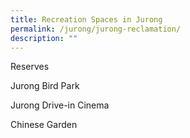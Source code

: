 ```yaml
---
title: Recreation Spaces in Jurong
permalink: /jurong/jurong-reclamation/
description: ""
---
```

Reserves

Jurong Bird Park

Jurong Drive-in Cinema

Chinese Garden
